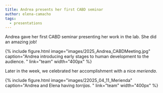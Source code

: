 ```yaml
---
title: Andrea presents her first CABD seminar
author: elena-camacho
tags:
  - presentations
---
```


Andrea gave her first CABD seminar presenting her work in the lab. She did an amazing job! 

{%
  include figure.html
  image="images/2025_Andrea_CABDMeeting.jpg"
  caption="Andrea introducing early stages to human development to the audience. "
  link="team"
  width="400px"
%}

Later in the week, we celebrated her accomplishment with a nice _merienda_.

{%
  include figure.html
  image="images/22025_04_11_Merienda"
  caption="Andrea and Elena having _torrijas_. "
  link="team"
  width="400px"
%}


